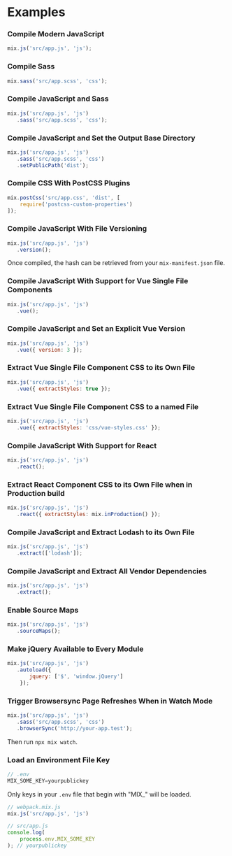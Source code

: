 # Examples

### Compile Modern JavaScript

```js
mix.js('src/app.js', 'js');
```

### Compile Sass

```js
mix.sass('src/app.scss', 'css');
```

### Compile JavaScript and Sass

```js
mix.js('src/app.js', 'js')
   .sass('src/app.scss', 'css');
```

### Compile JavaScript and Set the Output Base Directory

```js
mix.js('src/app.js', 'js')
   .sass('src/app.scss', 'css')
   .setPublicPath('dist');
```

### Compile CSS With PostCSS Plugins

```js
mix.postCss('src/app.css', 'dist', [
    require('postcss-custom-properties')
]);
```

### Compile JavaScript With File Versioning

```js
mix.js('src/app.js', 'js')
   .version();
```

Once compiled, the hash can be retrieved from your `mix-manifest.json` file.

### Compile JavaScript With Support for Vue Single File Components

```js
mix.js('src/app.js', 'js')
   .vue();
```

### Compile JavaScript and Set an Explicit Vue Version

```js
mix.js('src/app.js', 'js')
   .vue({ version: 3 });
```

### Extract Vue Single File Component CSS to its Own File

```js
mix.js('src/app.js', 'js')
   .vue({ extractStyles: true });
```

### Extract Vue Single File Component CSS to a named File

```js
mix.js('src/app.js', 'js')
   .vue({ extractStyles: 'css/vue-styles.css' });
```

### Compile JavaScript With Support for React

```js
mix.js('src/app.js', 'js')
   .react();
```

### Extract React Component CSS to its Own File when in Production build

```js
mix.js('src/app.js', 'js')
   .react({ extractStyles: mix.inProduction() });
```

### Compile JavaScript and Extract Lodash to its Own File

```js
mix.js('src/app.js', 'js')
   .extract(['lodash']);
```

### Compile JavaScript and Extract All Vendor Dependencies

```js
mix.js('src/app.js', 'js')
   .extract();
```

### Enable Source Maps

```js
mix.js('src/app.js', 'js')
   .sourceMaps();
```

### Make jQuery Available to Every Module

```js
mix.js('src/app.js', 'js')
   .autoload({
       jquery: ['$', 'window.jQuery']
    });
```

### Trigger Browsersync Page Refreshes When in Watch Mode

```js
mix.js('src/app.js', 'js')
   .sass('src/app.scss', 'css')
   .browserSync('http://your-app.test');
```

Then run `npx mix watch`.

### Load an Environment File Key

```js
// .env
MIX_SOME_KEY=yourpublickey
```

Only keys in your `.env` file that begin with "MIX_" will be loaded.

```js
// webpack.mix.js
mix.js('src/app.js', 'js')
```

```js
// src/app.js
console.log(
    process.env.MIX_SOME_KEY
); // yourpublickey
```

